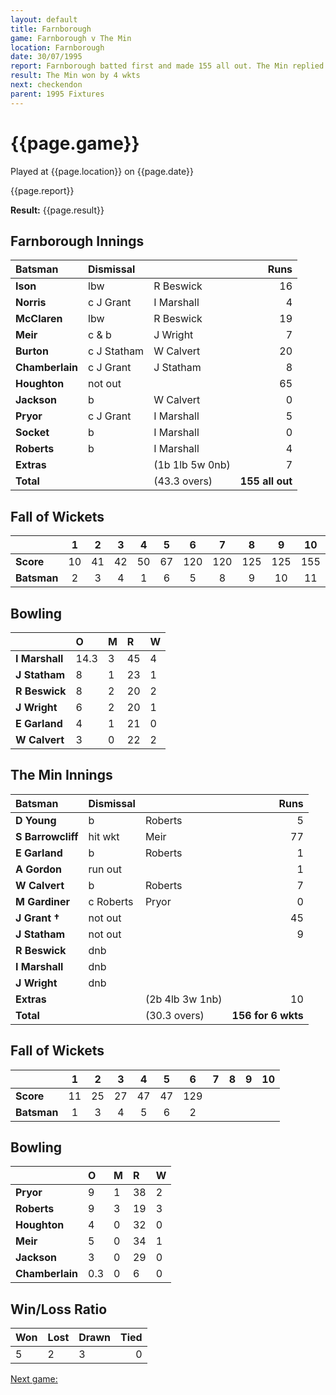```yaml
---
layout: default
title: Farnborough
game: Farnborough v The Min
location: Farnborough
date: 30/07/1995
report: Farnborough batted first and made 155 all out. The Min replied with 156 for 6 wkts
result: The Min won by 4 wkts
next: checkendon
parent: 1995 Fixtures
---
```


# {{page.game}}

Played at {{page.location}} on {{page.date}}

{{page.report}}

**Result:** {{page.result}}

## Farnborough Innings

| Batsman | Dismissal |  | Runs |
|:---|:---|---|---:|
| **Ison** | lbw | R Beswick | 16 |
| **Norris** | c J Grant | I Marshall | 4 |
| **McClaren** | lbw | R Beswick | 19 |
| **Meir** | c & b | J Wright | 7 |
| **Burton** | c J Statham | W Calvert | 20 |
| **Chamberlain** | c J Grant | J Statham | 8 |
| **Houghton** | not out |  | 65 |
| **Jackson** | b | W Calvert | 0 |
| **Pryor** | c J Grant | I Marshall | 5 |
| **Socket** | b | I Marshall | 0 |
| **Roberts** | b | I Marshall | 4 |
| **Extras** | | (1b 1lb 5w 0nb) | 7 |
| **Total** | | (43.3 overs) | **155 all out** |

## Fall of Wickets

| | 1 | 2 | 3 | 4 | 5 | 6 | 7 | 8 | 9 | 10 |
|---|:---:|:---:|:---:|:---:|:---:|:---:|:---:|:---:|:---:|:---:|
| **Score** | 10 | 41 | 42 | 50 | 67 | 120 | 120 | 125 | 125 | 155 |
| **Batsman** | 2 | 3 | 4 | 1 | 6 | 5 | 8 | 9 | 10 | 11 |

## Bowling

| | O | M | R | W |
|---|:---|:---|:---|:---|
| **I Marshall** | 14.3 | 3 | 45 | 4 |
| **J Statham** | 8 | 1 | 23 | 1 |
| **R Beswick** | 8 | 2 | 20 | 2 |
| **J Wright** | 6 | 2 | 20 | 1 |
| **E Garland** | 4 | 1 | 21 | 0 |
| **W Calvert** | 3 | 0 | 22 | 2 |

## The Min Innings

| Batsman | Dismissal |  | Runs |
|:---|:---|---|---:|
| **D Young** | b | Roberts | 5 |
| **S Barrowcliff** | hit wkt | Meir | 77 |
| **E Garland** | b | Roberts | 1 |
| **A Gordon** | run out |  | 1 |
| **W Calvert** | b | Roberts | 7 |
| **M Gardiner** | c Roberts | Pryor | 0 |
| **J Grant &#8224;** | not out |  | 45 |
| **J Statham** | not out |  | 9 |
| **R Beswick** | dnb |  |  |
| **I Marshall** | dnb |  |  |
| **J Wright** | dnb |  |  |
| **Extras** | | (2b 4lb 3w 1nb) | 10 |
| **Total** | | (30.3 overs) | **156 for 6 wkts** |

## Fall of Wickets

| | 1 | 2 | 3 | 4 | 5 | 6 | 7 | 8 | 9 | 10 |
|---|:---:|:---:|:---:|:---:|:---:|:---:|:---:|:---:|:---:|:---:|
| **Score** | 11 | 25 | 27 | 47 | 47 | 129 |  |  |  |  |
| **Batsman** | 1 | 3 | 4 | 5 | 6 | 2 |  |  |  |  |

## Bowling

| | O | M | R | W |
|---|:---|:---|:---|:---|
| **Pryor** | 9 | 1 | 38 | 2 |
| **Roberts** | 9 | 3 | 19 | 3 |
| **Houghton** | 4 | 0 | 32 | 0 |
| **Meir** | 5 | 0 | 34 | 1 |
| **Jackson** | 3 | 0 | 29 | 0 |
| **Chamberlain** | 0.3 | 0 | 6 | 0 |

## Win/Loss Ratio

| Won | Lost | Drawn | Tied |
|:---|:---|:---|---:|
| 5 | 2 | 3 | 0 |

[Next game:]({{page.next}})